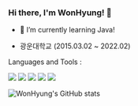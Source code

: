 ### Hi there, I'm WonHyung! 👋
- 🌱 I’m currently learning Java!

- 광운대학교 (2015.03.02 ~ 2022.02)

Languages and Tools : 

<img src="https://img.shields.io/badge/Java-007396?style=flat-square&logo=Java&logoColor=white"/></a>
<img src="https://img.shields.io/badge/C++-00599C?style=flat-square&logo=C%2B%2B&logoColor=white"/></a>
<img src="https://img.shields.io/badge/C-A8B9CC?style=flat-square&logo=C&logoColor=white"/></a>
<img src="https://img.shields.io/badge/JavaScript-F7DF1E?style=flat-square&logo=JavaScript&logoColor=white"/></a>
<img src="https://img.shields.io/badge/Swift-F05138?style=flat-square&logo=Swift&logoColor=white"/></a>

![WonHyung's GitHub stats](https://github-readme-stats.vercel.app/api?username=dnjsgud0625&show_icons=true&theme=algolia)

<!--
**dnjsgud0625/dnjsgud0625** is a ✨ _special_ ✨ repository because its `README.md` (this file) appears on your GitHub profile.

Here are some ideas to get you started:

- 🔭 I’m currently working on ...

- 👯 I’m looking to collaborate on ...
- 🤔 I’m looking for help with ...
- 💬 Ask me about ...
- 📫 How to reach me: ...
- 😄 Pronouns: ...
- ⚡ Fun fact: ...
-->
